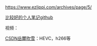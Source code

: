 <https://www.ezlippi.com/archives/page/5/>

[比较好的个人笔记github](https://github.com/aleen42?tab=overview&from=2018-12-01&to=2018-12-31)



视频：

[CSDN岳麓吹雪](https://blog.csdn.net/lin453701006/article/category/9271167)：HEVC，h266等

